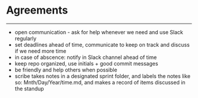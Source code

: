 # Agreements
---
- open communication - ask for help whenever we need and use Slack regularly
- set deadlines ahead of time, communicate to keep on track and discuss if we need more time
- in case of abscence: notify in Slack channel ahead of time 
- keep repo organized, use initials + good commit messages
- be friendly and help others when possible
- scribe takes notes in a designated sprint folder, and labels the notes like so: Mnth/Day/Year/time.md, and makes a record of items discussed in the standup
